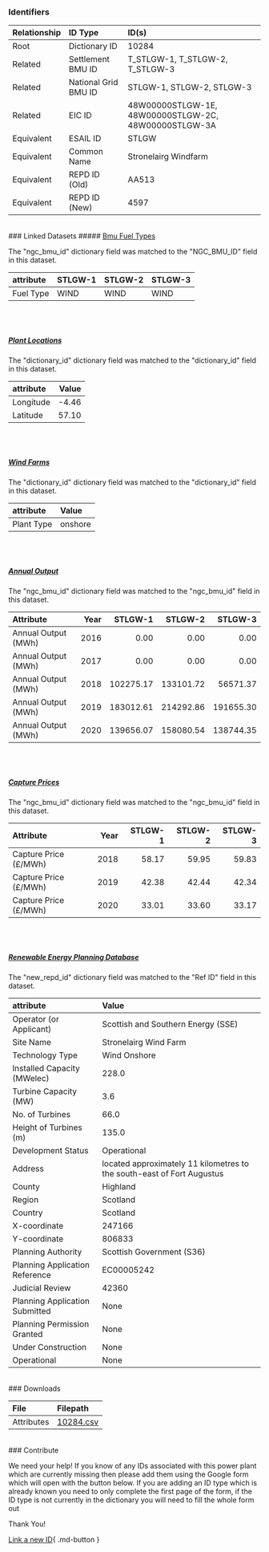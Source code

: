 ### Identifiers

| Relationship   | ID Type              | ID(s)                                                |
|:---------------|:---------------------|:-----------------------------------------------------|
| Root           | Dictionary ID        | 10284                                                |
| Related        | Settlement BMU ID    | T_STLGW-1, T_STLGW-2, T_STLGW-3                      |
| Related        | National Grid BMU ID | STLGW-1, STLGW-2, STLGW-3                            |
| Related        | EIC ID               | 48W00000STLGW-1E, 48W00000STLGW-2C, 48W00000STLGW-3A |
| Equivalent     | ESAIL ID             | STLGW                                                |
| Equivalent     | Common Name          | Stronelairg Windfarm                                 |
| Equivalent     | REPD ID (Old)        | AA513                                                |
| Equivalent     | REPD ID (New)        | 4597                                                 |

<br>
### Linked Datasets
##### <a href="https://osuked.github.io/Power-Station-Dictionary/datasets/bmu-fuel-types">Bmu Fuel Types</a>



The "ngc_bmu_id" dictionary field was matched to the "NGC_BMU_ID" field in this dataset.

| attribute   | STLGW-1   | STLGW-2   | STLGW-3   |
|:------------|:----------|:----------|:----------|
| Fuel Type   | WIND      | WIND      | WIND      |

<br><br>
##### <a href="https://osuked.github.io/Power-Station-Dictionary/datasets/plant-locations">Plant Locations</a>



The "dictionary_id" dictionary field was matched to the "dictionary_id" field in this dataset.

| attribute   |   Value |
|:------------|--------:|
| Longitude   |   -4.46 |
| Latitude    |   57.10 |

<br><br>
##### <a href="https://osuked.github.io/Power-Station-Dictionary/datasets/wind-farms">Wind Farms</a>



The "dictionary_id" dictionary field was matched to the "dictionary_id" field in this dataset.

| attribute   | Value   |
|:------------|:--------|
| Plant Type  | onshore |

<br><br>
##### <a href="https://osuked.github.io/Power-Station-Dictionary/datasets/annual-output">Annual Output</a>



The "ngc_bmu_id" dictionary field was matched to the "ngc_bmu_id" field in this dataset.

| Attribute           |   Year |   STLGW-1 |   STLGW-2 |   STLGW-3 |
|:--------------------|-------:|----------:|----------:|----------:|
| Annual Output (MWh) |   2016 |      0.00 |      0.00 |      0.00 |
| Annual Output (MWh) |   2017 |      0.00 |      0.00 |      0.00 |
| Annual Output (MWh) |   2018 | 102275.17 | 133101.72 |  56571.37 |
| Annual Output (MWh) |   2019 | 183012.61 | 214292.86 | 191655.30 |
| Annual Output (MWh) |   2020 | 139656.07 | 158080.54 | 138744.35 |

<br><br>
##### <a href="https://osuked.github.io/Power-Station-Dictionary/datasets/capture-prices">Capture Prices</a>



The "ngc_bmu_id" dictionary field was matched to the "ngc_bmu_id" field in this dataset.

| Attribute             |   Year |   STLGW-1 |   STLGW-2 |   STLGW-3 |
|:----------------------|-------:|----------:|----------:|----------:|
| Capture Price (£/MWh) |   2018 |     58.17 |     59.95 |     59.83 |
| Capture Price (£/MWh) |   2019 |     42.38 |     42.44 |     42.34 |
| Capture Price (£/MWh) |   2020 |     33.01 |     33.60 |     33.17 |

<br><br>
##### <a href="https://osuked.github.io/Power-Station-Dictionary/datasets/renewable-energy-planning-database">Renewable Energy Planning Database</a>



The "new_repd_id" dictionary field was matched to the "Ref ID" field in this dataset.

| attribute                      | Value                                                                  |
|:-------------------------------|:-----------------------------------------------------------------------|
| Operator (or Applicant)        | Scottish and Southern Energy (SSE)                                     |
| Site Name                      | Stronelairg Wind Farm                                                  |
| Technology Type                | Wind Onshore                                                           |
| Installed Capacity (MWelec)    | 228.0                                                                  |
| Turbine Capacity (MW)          | 3.6                                                                    |
| No. of Turbines                | 66.0                                                                   |
| Height of Turbines (m)         | 135.0                                                                  |
| Development Status             | Operational                                                            |
| Address                        | located approximately 11 kilometres to the south-east of Fort Augustus |
| County                         | Highland                                                               |
| Region                         | Scotland                                                               |
| Country                        | Scotland                                                               |
| X-coordinate                   | 247166                                                                 |
| Y-coordinate                   | 806833                                                                 |
| Planning Authority             | Scottish Government (S36)                                              |
| Planning Application Reference | EC00005242                                                             |
| Judicial Review                | 42360                                                                  |
| Planning Application Submitted | None                                                                   |
| Planning Permission Granted    | None                                                                   |
| Under Construction             | None                                                                   |
| Operational                    | None                                                                   |


<br>
### Downloads


| File       | Filepath                                                                              |
|:-----------|:--------------------------------------------------------------------------------------|
| Attributes | [10284.csv](https://osuked.github.io/Power-Station-Dictionary/object_attrs/10284.csv) |


<br>
### Contribute

We need your help! If you know of any IDs associated with this power plant which are currently missing then please add them using the Google form which will open with the button below. If you are adding an ID type which is already known you need to only complete the first page of the form, if the ID type is not currently in the dictionary you will need to fill the whole form out

Thank You!

[Link a new ID](https://docs.google.com/forms/d/e/1FAIpQLSc5jRsQ7NgiLLXbwo9PUdwTQyuqbRwThltG56-o6NVSe7E_nw/viewform?usp=pp_url&entry.251912331=10284){ .md-button }